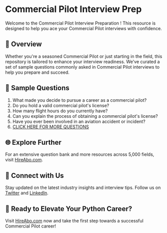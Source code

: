# Commercial Pilot Interview Prep

Welcome to the Commercial Pilot Interview Preparation ! This resource is designed to help you ace your Commercial Pilot interviews with confidence.

## 🚀 Overview

Whether you're a seasoned Commercial Pilot or just starting in the field, this repository is tailored to enhance your interview readiness. We've curated a set of sample questions commonly asked in Commercial Pilot interviews to help you prepare and succeed.

## 📝 Sample Questions

1. What made you decide to pursue a career as a commercial pilot?
2. Do you hold a valid commercial pilot's license?
3. How many flight hours do you currently have?
4. Can you explain the process of obtaining a commercial pilot's license?
5. Have you ever been involved in an aviation accident or incident?
6. [CLICK HERE FOR MORE QUESTIONS](https://hireabo.com/job/14_0_1/Commercial%20Pilot)

## 🌐 Explore Further

For an extensive question bank and more resources across 5,000 fields, visit [HireAbo.com](https://www.hireabo.com).

## 📱 Connect with Us

Stay updated on the latest industry insights and interview tips. Follow us on [Twitter](https://twitter.com/hireabo) and [LinkedIn](https://www.linkedin.com/in/hire-abo-3609972a8/).

## 🚀 Ready to Elevate Your Python Career?

Visit [HireAbo.com](https://www.hireabo.com) now and take the first step towards a successful Commercial Pilot career!